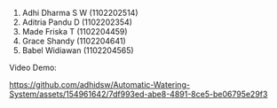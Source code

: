 1.	Adhi Dharma S W 	(1102202514)
2.	Aditria Pandu D  	(1102202354)
3.	Made Friska T			(1102204459)
4.	Grace Shandy			(1102204641)
5.	Babel Widiawan		(1102204565)

Video Demo:



https://github.com/adhidsw/Automatic-Watering-System/assets/154961642/7df993ed-abe8-4891-8ce5-be06795e29f3

